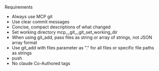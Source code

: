 Requirements
- Always use MCP git
- Use clear commit messages
- Concise, compact descriptions of what changed
- Set working directory mcp__git__git_set_working_dir
- When using git_add, pass files as string or array of strings, not JSON array format
- Use git_add with files parameter as "." for all files or specific file paths as strings
- push
- No claude Co-Authored tags
